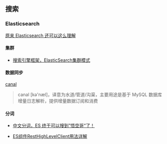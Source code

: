 ## 搜索

### Elasticsearch



[原来 Elasticsearch 还可以这么理解](https://mp.weixin.qq.com/s/DRQt_r1ZqECO07IsJKClbA)



#### 集群
* [搜索引擎框架，ElasticSearch集群模式](https://mp.weixin.qq.com/s/Qgear9nCwXn8W98SHkXJZw)

#### 数据同步
  [canal](https://github.com/alibaba/canal/wiki)
  > canal [kə'næl]，译意为水道/管道/沟渠，主要用途是基于 MySQL 数据库增量日志解析，提供增量数据订阅和消费



#### 分词
* [中文分词，ES 终于可以搜到”悟空哥“了！](https://my.oschina.net/u/4499317/blog/5005677)

* [ES组件RestHighLevelClient用法详解]()

